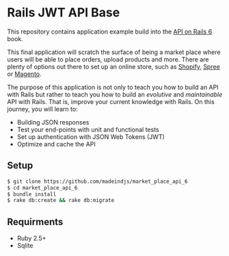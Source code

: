 # Rails JWT API Base

This repository contains application example build into the [API on Rails 6](https://github.com/madeindjs/api_on_rails) book.

This final application will scratch the surface of being a market place where users will be able to place orders, upload products and more. There are plenty of options out there to set up an online store, such as [Shopify](http://shopify.com), [Spree](http://spreecommerce.com/) or [Magento](http://magento.com).

The purpose of this application is not only to teach you how to build an API with Rails but rather to teach you how to build an *evolutive* and *maintainable* API with Rails. That is, improve your current knowledge with Rails. On this journey, you will learn to:

- Building JSON responses
- Test your end-points with unit and functional tests
- Set up authentication with JSON Web Tokens (JWT)
- Optimize and cache the API

## Setup

~~~bash
$ git clone https://github.com/madeindjs/market_place_api_6
$ cd market_place_api_6
$ bundle install
$ rake db:create && rake db:migrate
~~~

## Requirments

- Ruby 2.5+
- Sqlite

